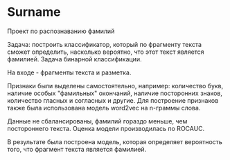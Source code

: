 # Surname
Проект по распознаванию фамилий

Задача: построить классификатор, который по фрагменту текста сможет определить, насколько вероятно, что этот текст является фамилией. Задача бинарной классификации.

На входе - фрагменты текста и разметка.

Признаки были выделены самостоятельно, например: количество букв, наличие особых "фамильных" окончаний, наличие посторонних знаков, количество гласных и согласных и другие.
Для построение признаков также была использована модель word2vec на n-граммы слова.

Данные не сбалансированы, фамилий гораздо меньше, чем постороннего текста.
Оценка модели производилась по ROCAUC.

В результате была построена модель, которая определяет вероятность того, что фрагмент текста является фамилией.
